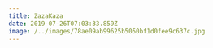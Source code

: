 ```yaml
---
title: ZazaKaza
date: 2019-07-26T07:03:33.859Z
image: /../images/78ae09ab99625b5050bf1d0fee9c637c.jpg
---
```


